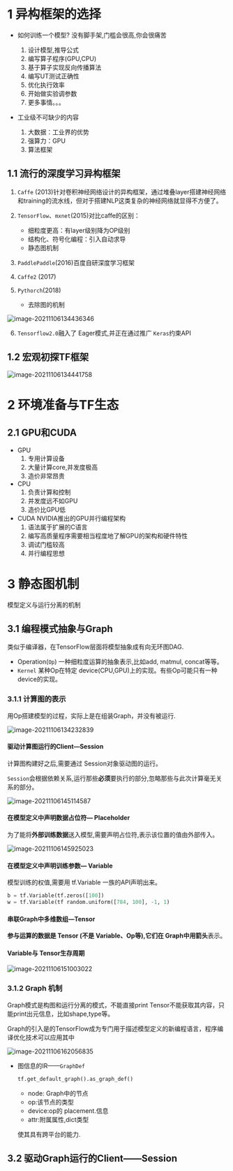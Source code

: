 #  1 异构框架的选择

- 如何训练一个模型? 没有脚手架,门槛会很高,你会很痛苦
  1. 设计模型,推导公式
  2. 编写算子程序(GPU,CPU)
  3. 基于算子实现反向传播算法
  4. 编写UT测试正确性
  5. 优化执行效率
  6. 开始做实验调参数
  7. 更多事情。。。

- 工业级不可缺少的内容

  1. 大数据：工业界的优势
  2. 强算力：GPU
  3. 算法框架

  

## 1.1 流行的深度学习异构框架

1. `Caffe` (2013)针对卷积神经网络设计的异构框架，通过堆叠layer搭建神经网络和training的流水线，但对于搭建NLP这类复杂的神经网络就显得不方便了。
2. `TensorFlow`、`mxnet`(2015)对比caffe的区别：
   - 细粒度更高：有layer级别降为OP级别
   - 结构化、符号化编程：引入自动求导
   - 静态图机制

3. `PaddlePaddle`(2016)百度自研深度学习框架
4. `Caffe2` (2017)
5. `Pythorch`(2018)
   - 去除图的机制

![image-20211106134436346](Assets/TensorFlow框架原理/image-20211106134436346.png)

6. `Tensorflow2.0`融入了 Eager模式,并正在通过推广 `Keras`约束API



## 1.2 宏观初探TF框架

![image-20211106134441758](Assets/TensorFlow框架原理/image-20211106134441758.png)



# 2 环境准备与TF生态



## 2.1 GPU和CUDA

- GPU
  1. 专用计算设备
  2. 大量计算core,并发度极高 
  3. 造价非常昂贵
- CPU
  1. 负责计算和控制
  2. 并发度远不如GPU
  3. 造价比GPU低
- CUDA
  NVIDIA推出的GPU并行编程架构
  1. 语法属于扩展的C语言
  2. 编写高质量程序需要相当程度地了解GPU的架构和硬件特性
  3. 调试门槛较高
  4. 并行编程思想



# 3 静态图机制

模型定义与运行分离的机制



## 3.1 编程模式抽象与Graph

类似于编译器，在TensorFlow层面将模型抽象成有向无环图DAG.

- Operation(`Op`)
  一种细粒度运算的抽象表示,比如add, matmul, concat等等。
- `Kernel`
  某种Op在特定 device(CPU,GPU)上的实现。有些Op可能只有一种 device的实现。



### 3.1.1 计算图的表示

用Op搭建模型的过程，实际上是在组装Graph，并没有被运行.

![image-20211106134232839](Assets/TensorFlow框架原理/image-20211106134232839.png)



#### 驱动计算图运行的Client—Session 

计算图构建好之后,需要通过 Session对象驱动图的运行。

`Session`会根据依赖关系,运行那些**必须**要执行的部分,忽略那些与此次计算毫无关系的部分。

![image-20211106145114587](Assets/TensorFlow框架原理/image-20211106145114587.png)



#### 在模型定义中声明数据占位符— Placeholder 

为了能将**外部训练数据**送入模型,需要声明占位符,表示该位置的值由外部传入。

![image-20211106145925023](Assets/TensorFlow框架原理/image-20211106145925023.png)



#### 在模型定义中声明训练参数— Variable 

模型训练的权值,需要用  tf.Variable 一族的API声明出来。

```python
b = tf.Variable(tf.zeros([100])
w = tf.Variable(tf random.uniform([784, 100], -1, 1)
```

#### 串联Graph中多维数组—Tensor

**参与运算的数据是 Tensor **(不是 Variable、Op等),它们在 Graph中用**箭头**表示。



#### Variable与 Tensor生存周期

![image-20211106151003022](Assets/TensorFlow框架原理/image-20211106151003022.png)



### 3.1.2 Graph 机制

Graph模式是构图和运行分离的模式，不能直接print Tensor不能获取其内容，只能print出元信息，比如shape,type等。

Graph的引入是的TensorFlow成为专门用于描述模型定义的新编程语言，程序编译优化技术可以应用其中

![image-20211106162056835](Assets/TensorFlow框架原理/image-20211106162056835.png)

- 图信息的IR——`GraphDef`

  ```python
  tf.get_default_graph().as_graph_def()
  ```

  - node: Graph中的节点 
  - op:该节点的类型 
  - device:op的 placement.信息 
  - attr:附属属性,dict类型

   使其具有跨平台的能力.









## 3.2 驱动Graph运行的Client——Session
































